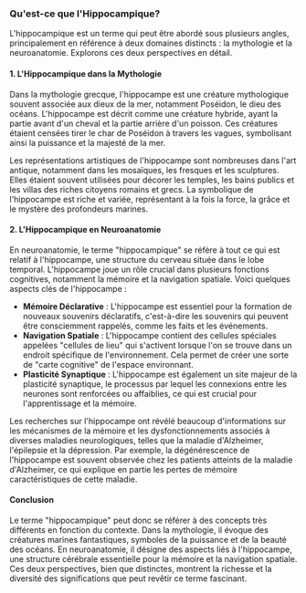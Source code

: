### Qu'est-ce que l'Hippocampique?

L'hippocampique est un terme qui peut être abordé sous plusieurs angles, principalement en référence à deux domaines distincts : la mythologie et la neuroanatomie. Explorons ces deux perspectives en détail.

#### 1. L'Hippocampique dans la Mythologie

Dans la mythologie grecque, l'hippocampe est une créature mythologique souvent associée aux dieux de la mer, notamment Poséidon, le dieu des océans. L'hippocampe est décrit comme une créature hybride, ayant la partie avant d'un cheval et la partie arrière d'un poisson. Ces créatures étaient censées tirer le char de Poséidon à travers les vagues, symbolisant ainsi la puissance et la majesté de la mer.

Les représentations artistiques de l'hippocampe sont nombreuses dans l'art antique, notamment dans les mosaïques, les fresques et les sculptures. Elles étaient souvent utilisées pour décorer les temples, les bains publics et les villas des riches citoyens romains et grecs. La symbolique de l'hippocampe est riche et variée, représentant à la fois la force, la grâce et le mystère des profondeurs marines.

#### 2. L'Hippocampique en Neuroanatomie

En neuroanatomie, le terme "hippocampique" se réfère à tout ce qui est relatif à l'hippocampe, une structure du cerveau située dans le lobe temporal. L'hippocampe joue un rôle crucial dans plusieurs fonctions cognitives, notamment la mémoire et la navigation spatiale. Voici quelques aspects clés de l'hippocampe :

- **Mémoire Déclarative** : L'hippocampe est essentiel pour la formation de nouveaux souvenirs déclaratifs, c'est-à-dire les souvenirs qui peuvent être consciemment rappelés, comme les faits et les événements.
- **Navigation Spatiale** : L'hippocampe contient des cellules spéciales appelées "cellules de lieu" qui s'activent lorsque l'on se trouve dans un endroit spécifique de l'environnement. Cela permet de créer une sorte de "carte cognitive" de l'espace environnant.
- **Plasticité Synaptique** : L'hippocampe est également un site majeur de la plasticité synaptique, le processus par lequel les connexions entre les neurones sont renforcées ou affaiblies, ce qui est crucial pour l'apprentissage et la mémoire.

Les recherches sur l'hippocampe ont révélé beaucoup d'informations sur les mécanismes de la mémoire et les dysfonctionnements associés à diverses maladies neurologiques, telles que la maladie d'Alzheimer, l'épilepsie et la dépression. Par exemple, la dégénérescence de l'hippocampe est souvent observée chez les patients atteints de la maladie d'Alzheimer, ce qui explique en partie les pertes de mémoire caractéristiques de cette maladie.

#### Conclusion

Le terme "hippocampique" peut donc se référer à des concepts très différents en fonction du contexte. Dans la mythologie, il évoque des créatures marines fantastiques, symboles de la puissance et de la beauté des océans. En neuroanatomie, il désigne des aspects liés à l'hippocampe, une structure cérébrale essentielle pour la mémoire et la navigation spatiale. Ces deux perspectives, bien que distinctes, montrent la richesse et la diversité des significations que peut revêtir ce terme fascinant.